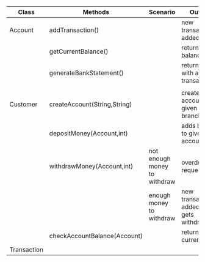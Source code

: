 | Class       | Methods                      | Scenario                     | Outcome                                        |
|-------------|------------------------------|------------------------------|------------------------------------------------|
| Account     | addTransaction()             |                              | new transaction is added                       |
|             | getCurrentBalance()          |                              | returns current balance                        |
|             | generateBankStatement()      |                              | returns string with all transactions           |
|             |                              |                              |                                                |
| Customer    | createAccount(String,String) |                              | creates new account with given type and branch |
|             | depositMoney(Account,int)    |                              | adds balance to given account                  |
|             | withdrawMoney(Account,int)   | not enough money to withdraw | overdraft is requested                         |
|             |                              | enough money to withdraw     | new transaction is added, money gets withdrawn |
|             | checkAccountBalance(Account) |                              | returns currentBalance                         |
| Transaction |                              |                              |                                                |